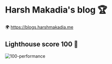 # Harsh Makadia's blog 🏆


🌍  https://blogs.harshmakadia.me

## Lighthouse score 100 🚀

![100-performance](https://user-images.githubusercontent.com/13532530/105021258-58580d00-5a6e-11eb-9a74-b6f37b9171ef.png)
